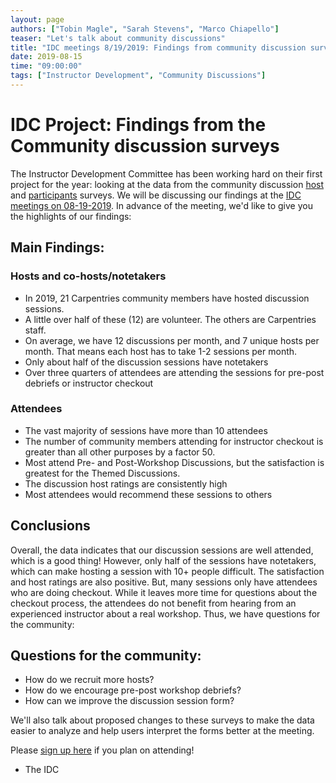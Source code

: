 ```yaml
---
layout: page
authors: ["Tobin Magle", "Sarah Stevens", "Marco Chiapello"]
teaser: "Let's talk about community discussions"
title: "IDC meetings 8/19/2019: Findings from community discussion surveys"
date: 2019-08-15
time: "09:00:00"
tags: ["Instructor Development", "Community Discussions"]
---
```


# IDC Project: Findings from the Community discussion surveys
The Instructor Development Committee has been working hard on their first project for the year: looking at the data from the community
discussion [host](https://docs.google.com/forms/d/e/1FAIpQLSdvudRpSKHGOCsbF5uAh6SiTwGoJ9YzJdiD7lBsC2BnitmqaA/viewform) and
[participants](https://docs.google.com/forms/d/e/1FAIpQLSdwS_-xeS7HRtO641i7nIN3VwbL4_e3TCkOHrNT-K_xTMj4yA/viewform) surveys. We will be discussing our findings at the [IDC meetings on 08-19-2019](https://pad.carpentries.org/instructor-development). In advance of the meeting, we'd like to give you the highlights
of our findings:

## Main Findings:

### Hosts and co-hosts/notetakers
- In 2019, 21 Carpentries community members have hosted discussion sessions.
- A little over half of these (12) are volunteer. The others are Carpentries staff.
- On average, we have 12 discussions per month, and 7 unique hosts per month. That means each host has to take 1-2 sessions per month.
- Only about half of the discussion sessions have notetakers
- Over three quarters of attendees are attending the sessions for pre-post debriefs or instructor checkout

### Attendees
- The vast majority of sessions have more than 10 attendees
- The number of community members attending for instructor checkout is greater than all other purposes by a factor 50.
- Most attend Pre- and Post-Workshop Discussions, but the satisfaction is greatest for the Themed Discussions.
- The discussion host ratings are consistently high
- Most attendees would recommend these sessions to others

## Conclusions

Overall, the data indicates that our discussion sessions are well attended, which is a good thing! However, only half of the sessions
have notetakers, which can make hosting a session with 10+ people difficult. The satisfaction and host ratings are also positive.
But, many sessions only have attendees who are doing checkout. While it leaves more time for questions about the checkout process,
the attendees do not benefit from hearing from an experienced instructor about a real workshop. Thus, we have questions for the community:

## Questions for the community:
- How do we recruit more hosts?
- How do we encourage pre-post workshop debriefs?
- How can we improve the discussion session form?

We'll also talk about proposed changes to these surveys to make the data easier to analyze and help users
interpret the forms better at the meeting.

Please [sign up here](https://pad.carpentries.org/instructor-development) if you plan on attending!

- The IDC
